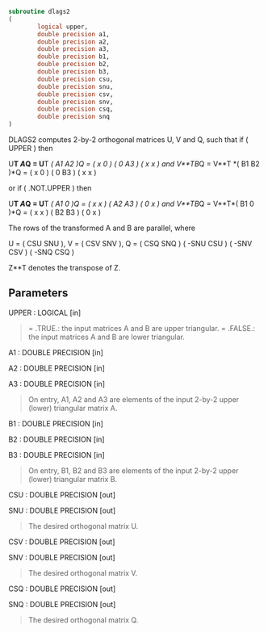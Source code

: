 ```fortran
subroutine dlags2
(
        logical upper,
        double precision a1,
        double precision a2,
        double precision a3,
        double precision b1,
        double precision b2,
        double precision b3,
        double precision csu,
        double precision snu,
        double precision csv,
        double precision snv,
        double precision csq,
        double precision snq
)
```

DLAGS2 computes 2-by-2 orthogonal matrices U, V and Q, such
that if ( UPPER ) then

U**T *A*Q = U**T *( A1 A2 )*Q = ( x  0  )
( 0  A3 )     ( x  x  )
and
V**T*B*Q = V**T *( B1 B2 )*Q = ( x  0  )
( 0  B3 )     ( x  x  )

or if ( .NOT.UPPER ) then

U**T *A*Q = U**T *( A1 0  )*Q = ( x  x  )
( A2 A3 )     ( 0  x  )
and
V**T*B*Q = V**T*( B1 0  )*Q = ( x  x  )
( B2 B3 )     ( 0  x  )

The rows of the transformed A and B are parallel, where

U = (  CSU  SNU ), V = (  CSV SNV ), Q = (  CSQ   SNQ )
( -SNU  CSU )      ( -SNV CSV )      ( -SNQ   CSQ )

Z**T denotes the transpose of Z.

## Parameters
UPPER : LOGICAL [in]
> = .TRUE.: the input matrices A and B are upper triangular.
> = .FALSE.: the input matrices A and B are lower triangular.

A1 : DOUBLE PRECISION [in]

A2 : DOUBLE PRECISION [in]

A3 : DOUBLE PRECISION [in]
> On entry, A1, A2 and A3 are elements of the input 2-by-2
> upper (lower) triangular matrix A.

B1 : DOUBLE PRECISION [in]

B2 : DOUBLE PRECISION [in]

B3 : DOUBLE PRECISION [in]
> On entry, B1, B2 and B3 are elements of the input 2-by-2
> upper (lower) triangular matrix B.

CSU : DOUBLE PRECISION [out]

SNU : DOUBLE PRECISION [out]
> The desired orthogonal matrix U.

CSV : DOUBLE PRECISION [out]

SNV : DOUBLE PRECISION [out]
> The desired orthogonal matrix V.

CSQ : DOUBLE PRECISION [out]

SNQ : DOUBLE PRECISION [out]
> The desired orthogonal matrix Q.
